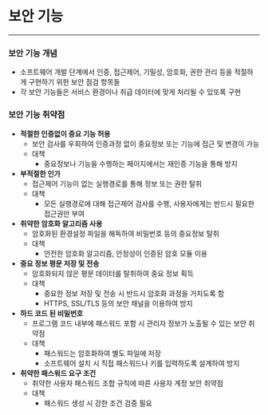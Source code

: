 # 보안 기능

---

### 보안 기능 개념
- 소프트웨어 개발 단계에서 인증, 접근제어, 기밀성, 암호화, 권한 관리 등을 적절하게 구현하기 위한 보안 점검 항목들
- 각 보안 기능들은 서비스 환경이나 취급 데이터에 맞게 처리될 수 있또록 구현

### 보안 기능 취약점
- **적절한 인증없이 중요 기능 허용**
  - 보안 검사를 우회하여 인증과정 없이 중요정보 또는 기능에 접근 및 변경이 가능
  - 대책
    - 중요정보나 기능을 수행하는 페이지에서는 재인증 기능을 통해 방지
- **부적절한 인가**
  - 접근제어 기능이 없는 실행경로를 통해 정보 또는 권한 탈취 
  - 대책
    - 모든 실행경로에 대해 접근제어 검사를 수행, 사용자에게는 반드시 필요한 접근권만 부여
- **취약한 암호화 알고리즘 사용**
  - 암호화된 환경설정 파일을 해독하여 비밀번호 등의 중요정보 탈취
  - 대책
    - 안전한 암호화 알고리즘, 안정성이 인증된 암호 모듈 이용
- **중요 정보 평문 저장 및 전송**
  - 암호화되지 않은 평문 데이터를 탈취하여 중요 정보 획득
  - 대책
    - 중요한 정보 저장 및 전송 시 반드시 암호화 과정을 거치도록 함
    - HTTPS, SSL/TLS 등의 보안 채널을 이용하여 방지
- **하드 코드 된 비밀번호**
  - 프로그램 코드 내부에 패스워드 포함 시 관리자 정보가 노출될 수 있는 보안 취약점
  - 대책
    - 패스워드는 암호화하여 별도 파일에 저장
    - 소프트웨어 설치 시 직접 패스워드나 키를 입력하도록 설계하여 방지
- **취약한 패스워드 요구 조건**
  - 취약한 사용자 패스워드 조합 규칙에 따른 사용자 계정 보안 취약점
  - 대책
    - 패스워드 생성 시 강한 조건 검증 필요

